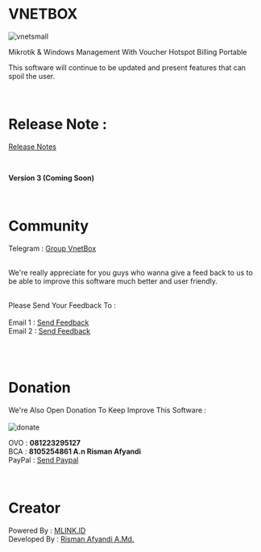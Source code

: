 # VNETBOX
![vnetsmall](https://github.com/RismanAfyandi/VNETBOX/assets/12500895/b9ee6fbf-c7e8-4ce7-9fd3-d9006e086ab6)


Mikrotik &amp; Windows Management With Voucher Hotspot Billing Portable

This software will continue to be updated and present features that can spoil the user.

<br>

# Release Note : 
<a href="https://github.com/RismanAfyandi/VNETBOX/blob/main/RELEASE.md">Release Notes</a>

<br>

<b>Version 3 (Coming Soon)</b>  

<br>

# Community
Telegram : <a href="https://t.me/vnetbox" target="_blank">Group VnetBox</a>

<br>
We're really appreciate for you guys who wanna give a feed back to us to be able to improve this software much better and user friendly.

<br>
<br>

Please Send Your Feedback To : <br><br>
Email 1 : <a href="mailto:rismanafyandi.90@outlook.com">Send Feedback</a><br>
Email 2 : <a href="mailto:rismanafyandi92@gmail.com">Send Feedback</a><br>

<br><br>

# Donation
We're Also Open Donation To Keep Improve This Software : <br><br>
![donate](https://github.com/RismanAfyandi/VNETBOX/assets/12500895/5109a67d-5cf3-4fe0-b5d1-cc22c34e8e04)

OVO : <b>081223295127</b><br>
BCA : <b>8105254861 A.n Risman Afyandi</b><br>
PayPal : <a href="https://paypal.me/rismanafyandi92" target="_blank">Send Paypal</a><br>

<br>

# Creator
Powered By :
<a href="https://mlink.id" target="_blank">MLINK.ID</a><br>
Developed By :
<a href="https://www.facebook.com/risman.afyandi.9" target="_blank">Risman Afyandi A.Md.</a>

